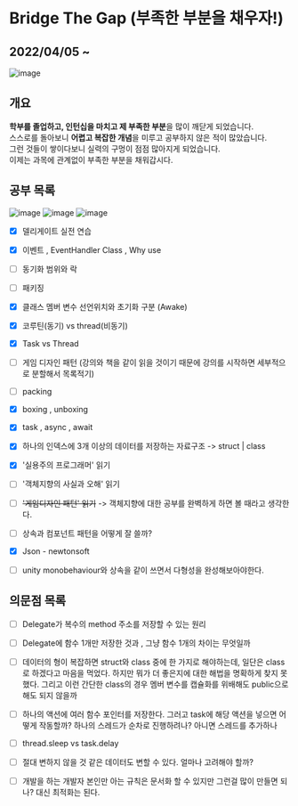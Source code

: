 # Bridge The Gap (부족한 부분을 채우자!)
## 2022/04/05 ~ 
![image](https://user-images.githubusercontent.com/55792986/166925183-320a7318-db97-4a87-9caf-89fc5ff90e89.png)

## 개요
**학부를 졸업하고, 인턴십을 마치고 제 부족한 부분**을 많이 깨닫게 되었습니다. \
스스로를 돌아보니 **어렵고 복잡한 개념**을 미루고 공부하지 않은 적이 많았습니다. \
그런 것들이 쌓이다보니 실력의 구멍이 점점 많아지게 되었습니다. \
이제는 과목에 관계없이 부족한 부분을 채워갑시다.


## 공부 목록
![image](https://img.shields.io/badge/C%23-%20%EB%B9%84%EB%8F%99%EA%B8%B0-purple) 
![image](https://img.shields.io/badge/Book-%EA%B0%9D%EC%B2%B4%EC%A7%80%ED%96%A5-red)
![image](https://img.shields.io/badge/unity-%EB%8B%A4%ED%98%95%EC%84%B1-green)
- [x] 델리게이트 실전 연습
- [x] 이벤트 , EventHandler Class , Why use
- [ ] 동기화 범위와 락
- [ ] 패키징
- [x] 클래스 멤버 변수 선언위치와 초기화 구분 (Awake)
- [x] 코루틴(동기) vs thread(비동기)
- [x] Task vs Thread
- [ ] 게임 디자인 패턴 (강의와 책을 같이 읽을 것이기 때문에 강의를 시작하면 세부적으로 분할해서 목록적기)
- [ ] packing
- [x] boxing , unboxing
- [x] task , async , await
- [x] 하나의 인덱스에 3개 이상의 데이터를 저장하는 자료구조 -> struct | class
- [x] '실용주의 프로그래머' 읽기
- [ ] '객체지향의 사실과 오해' 읽기
- [ ] ~~'게임디자인 패턴' 읽기~~ -> 객체지향에 대한 공부를 완벽하게 하면 볼 때라고 생각한다.
- [ ] 상속과 컴포넌트 패턴을 어떻게 잘 쓸까?
- [x] Json - newtonsoft
- [ ] unity monobehaviour와 상속을 같이 쓰면서 다형성을 완성해보아야한다.


## 의문점 목록
- [ ] Delegate가 복수의 method 주소를 저장할 수 있는 원리
- [ ] Delegate에 함수 1개만 저장한 것과 , 그냥 함수 1개의 차이는 무엇일까
- [ ] 데이터의 형이 복잡하면 struct와 class 중에 한 가지로 해야하는데, 일단은 class로 하겠다고 마음을 먹었다. 하지만 뭐가 더 좋은지에 대한 해법을 명확하게 찾지 못했다. 그리고 이런 간단한 class의 경우 멤버 변수를 캡슐화를 위배해도 public으로 해도 되지 않을까
- [ ] 하나의 액션에 여러 함수 포인터를 저장한다. 그러고 task에 해당 액션을 넣으면 어떻게 작동할까? 하나의 스레드가 순차로 진행하려나? 아니면 스레드를 추가하나
- [ ] thread.sleep vs task.delay
- [ ] 절대 변하지 않을 것 같은 데이터도 변할 수 있다. 얼마나 고려해야 할까? 
- [ ] 개발을 하는 개발자 본인만 아는 규칙은 문서화 할 수 있지만 그런걸 많이 만들면 되나? 대신 최적화는 된다.

